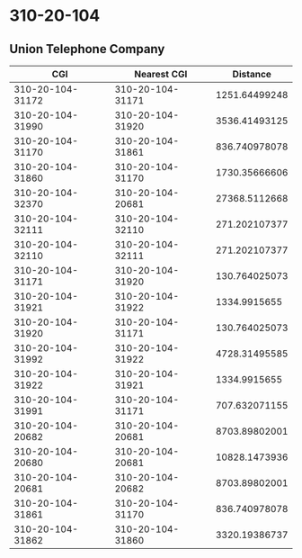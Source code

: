 # 310-20-104
## Union Telephone Company


| CGI | Nearest CGI | Distance |
|-----|-------------|----------|
| 310-20-104-31172 | 310-20-104-31171 | 1251.64499248 |
| 310-20-104-31990 | 310-20-104-31920 | 3536.41493125 |
| 310-20-104-31170 | 310-20-104-31861 | 836.740978078 |
| 310-20-104-31860 | 310-20-104-31170 | 1730.35666606 |
| 310-20-104-32370 | 310-20-104-20681 | 27368.5112668 |
| 310-20-104-32111 | 310-20-104-32110 | 271.202107377 |
| 310-20-104-32110 | 310-20-104-32111 | 271.202107377 |
| 310-20-104-31171 | 310-20-104-31920 | 130.764025073 |
| 310-20-104-31921 | 310-20-104-31922 | 1334.9915655 |
| 310-20-104-31920 | 310-20-104-31171 | 130.764025073 |
| 310-20-104-31992 | 310-20-104-31922 | 4728.31495585 |
| 310-20-104-31922 | 310-20-104-31921 | 1334.9915655 |
| 310-20-104-31991 | 310-20-104-31171 | 707.632071155 |
| 310-20-104-20682 | 310-20-104-20681 | 8703.89802001 |
| 310-20-104-20680 | 310-20-104-20681 | 10828.1473936 |
| 310-20-104-20681 | 310-20-104-20682 | 8703.89802001 |
| 310-20-104-31861 | 310-20-104-31170 | 836.740978078 |
| 310-20-104-31862 | 310-20-104-31860 | 3320.19386737 |
